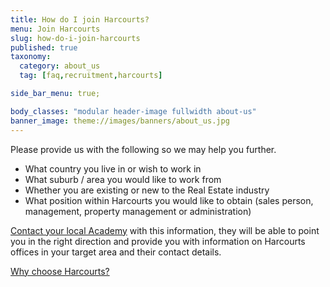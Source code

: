 ```yaml
---
title: How do I join Harcourts?
menu: Join Harcourts
slug: how-do-i-join-harcourts
published: true
taxonomy:
  category: about_us
  tag: [faq,recruitment,harcourts]

side_bar_menu: true;

body_classes: "modular header-image fullwidth about-us"
banner_image: theme://images/banners/about_us.jpg
---
```


Please provide us with the following so we may help you further.

- What country you live in or wish to work in
- What suburb / area you would like to work from
- Whether you are existing or new to the Real Estate industry
- What position within Harcourts you would like to obtain (sales person, management, property management or administration)

[Contact your local Academy](/about/contact-us) with this information, they will be able to point you in the right direction and provide you with information on Harcourts offices in your target area and their contact details.

[Why choose Harcourts?](http://international.harcourts.net/join/choose-harcourts/)
